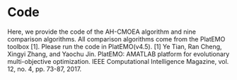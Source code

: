 # Code
Here, we provide the code of the AH-CMOEA algorithm and nine comparison algorithms. All comparison algorithms come from the PlatEMO toolbox [1].
Please run the code in PlatEMO(v4.5).
[1] Ye Tian, Ran Cheng, Xingyi Zhang, and Yaochu Jin. PlatEMO: AMATLAB platform for evolutionary multi-objective optimization. IEEE Computational Intelligence Magazine, vol. 12, no. 4, pp. 73-87, 2017.
